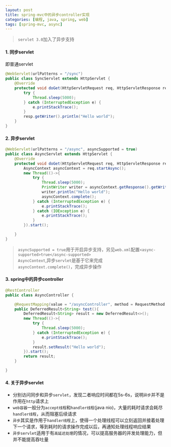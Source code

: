 ```yaml
---
layout: post
title: spring-mvc中的异步controller实现
categories: [编程, java, spring, web]
tags: [spring-mvc, async]
---
```


> `servlet 3.0`加入了异步支持

#### 1. 同步servlet
即普通servlet
```java
@WebServlet(urlPatterns = "/sync")
public class SyncServlet extends HttpServlet {
    @Override
    protected void doGet(HttpServletRequest req, HttpServletResponse resp) throws ServletException, IOException {
        try {
            Thread.sleep(5000);
        } catch (InterruptedException e) {
            e.printStackTrace();
        }
        resp.getWriter().println("Hello world");
    }
}
```

#### 2. 异步servlet
```java
@WebServlet(urlPatterns = "/async", asyncSupported = true)
public class AsyncServlet extends HttpServlet {
    @Override
    protected void doGet(HttpServletRequest req, HttpServletResponse resp) throws ServletException, IOException {
        AsyncContext asyncContext = req.startAsync();
        new Thread(()->{
            try {
                Thread.sleep(5000);
                PrintWriter writer = asyncContext.getResponse().getWriter();
                writer.println("Hello world");
                asyncContext.complete();
            } catch (InterruptedException e) {
                e.printStackTrace();
            } catch (IOException e) {
                e.printStackTrace();
            }
        }).start();

    }
}
```
> `asyncSupported = true`用于开启异步支持，另见`web.xml`配置`<async-supported>true</async-supported>`   
> `AsyncContext`,异步`servlet`是基于它来完成   
> `asyncContext.complete()`，完成异步操作

#### 3. spring中的异步controller
```java
@RestController
public class AsyncController {

    @RequestMapping(value = "/asyncController", method = RequestMethod.GET)
    public DeferredResult<String> test(){
        DeferredResult<String> result = new DeferredResult<>();
        new Thread(()->{
            try {
                Thread.sleep(5000);
            } catch (InterruptedException e) {
                e.printStackTrace();
            }
            result.setResult("Hello world");
        }).start();
        return result;
    }

}
```

#### 4. 关于异步servlet

* 分别访问同步和异步`servlet`，发现二者响应时间都在5s-6s，说明`异步`并不是作用在`http`请求上
* `web容器`一般分为`accept线程`和`handler线程`(java nio)，大量的耗时请求会耗尽`handler线程`，从而阻塞后续请求
* `异步`其实是作用于`handler线程`上，使得一个处理线程可以立刻返回并接着处理下一个请求，等到耗时的请求操作完成以后，再通知处理线程响应结果
* `异步servlet`适用于有`高延迟处理`的情况，可以提高服务器的并发处理能力，但并不能提高吞吐量